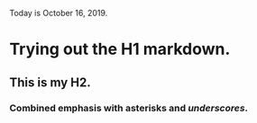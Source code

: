 Today is October 16, 2019. 


# Trying out the H1 markdown.
## This is my H2.
### Combined emphasis with **asterisks and _underscores_**.